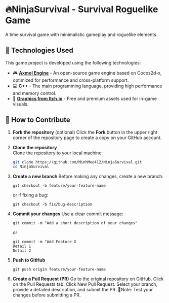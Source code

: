 # 🔥NinjaSurvival - Survival Roguelike Game
A time survival game with minimalistic gameplay and roguelike elements.

## 🔧 Technologies Used

This game project is developed using the following technologies:

- 🎮 **[Axmol Engine](https://github.com/axmolengine/axmol)** - An open-source game engine based on Cocos2d-x, optimized for performance and cross-platform support.
- 💻 **C++** - The main programming language, providing high performance and memory control.
- 🎨 **[Graphics from Itch.io](https://itch.io/)** - Free and premium assets used for in-game visuals.


## 🚀 How to Contribute

1. **Fork the repository**  (optional)
   Click the **Fork** button in the upper right corner of the repository page to create a copy on your GitHub account.

2. **Clone the repository**  
   Clone the repository to your local machine:
   ```sh
   git clone https://github.com/MinhMeo412/NinjaSurvival.git
   cd NinjaSurvival
3. **Create a new branch**
   Before making any changes, create a new branch:
   ```
   git checkout -b feature/your-feature-name
   ```
   or if fixing a bug:
   ```
   git checkout -b fix/bug-description
4. **Commit your changes**
   Use a clear commit message:
   ```
   git commit -m "Add a short description of your changes"
   ```
   or
   ```
   git commit -m "Add Feature X
   Detail 1
   Detail 2
5. **Push to GitHub**
   ```
   git push origin feature/your-feature-name
6. **Create a Pull Request (PR)**
   Go to the original repository on GitHub.
   Click on the Pull Requests tab.
   Click New Pull Request.
   Select your branch, provide a detailed description, and submit the PR.
   🚀Note: Test your changes before submitting a PR.
